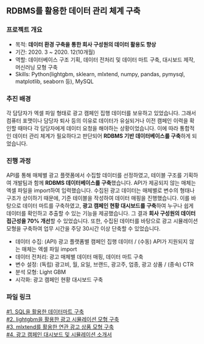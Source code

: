 ## RDBMS를 활용한 데이터 관리 체계 구축

### 프로젝트 개요
- 목적: **데이터 환경 구축을 통한 회사 구성원의 데이터 활용도 향상**
- 기간: 2020. 3 ~ 2020. 12(10개월)
- 역할: 데이터베이스 구조 기획, 데이터 전처리 및 데이터 마트 구축, 대시보드 제작, 머신러닝 모형 구축
- Skills: Python(lightgbm, sklearn, mlxtend, numpy, pandas, pymysql, matplotlib, seaborn 등), MySQL

### 추진 배경
각 담당자가 엑셀 파일 형태로 광고 캠페인 집행 데이터를 보유하고 있었습니다.
그래서 컴퓨터 포맷이나 담당자 퇴사 등의 이유로 데이터가 유실되거나 이전 캠페인 이력을 확인할 때마다 각 담당자에게 데이터 요청을 해야하는 상황이었습니다.
이에 따라 통합적인 데이터 관리 체계가 필요하다고 판단되어 **RDBMS 기반 데이터베이스를 구축**하게 되었습니다.

### 진행 과정
API를 통해 매체별 광고 플랫폼에서 수집할 데이터를 선정하였고, 테이블 구조를 기획하여 개발팀과 함께 **RDBMS 데이터베이스를 구축**했습니다.
API가 제공되지 않는 매체는 엑셀 파일을 import하여 입력했습니다.
수집된 광고 데이터는 매체별로 변수의 형태나 구조가 상이하기 때문에, 기준 테이블을 작성하여 데이터 매핑을 진행했습니다.
이를 바탕으로 데이터 마트를 구축하였고, **광고 캠페인 현황 대시보드를 구축**하여 누구나 쉽게 데이터를 확인하고 추출할 수 있는 기능을 제공했습니다.
그 결과 **회사 구성원의 데이터 접근성을 70% 개선**할 수 있었습니다.
또한, 수집된 데이터를 바탕으로 광고 시뮬레이션 모형을 구축하여 업무 시간을 주당 30시간 이상 단축할 수 있었습니다.

- 데이터 수집: (API) 광고 플랫폼별 캠페인 집행 데이터 / (수동) API가 지원되지 않는 매체는 엑셀 파일 import
- 데이터 전처리: 광고 매체별 데이터 매핑, 데이터 마트 구축
- 변수 설정: (독립) 광고비, 월, 요일, 브랜드, 광고주, 업종, 광고 상품 / (종속) CTR
- 분석 모형: Light GBM
- 시각화: 광고 캠페인 현황 대시보드 구축

### 파일 링크
[#1. SQL을 활용한 데이터마트 구축](https://github.com/hyewon0403/searching-for-advertising-campaigns/blob/master/mainAdStatDaily_naver.sql)\
[#2. lightgbm을 활용한 광고 시뮬레이션 모형 구축](https://github.com/hyewon0403/searching-for-advertising-campaigns/blob/master/AI_marketer_forecasting_features_cpm.ipynb)\
[#3. mlxtend를 활용한 연관 광고 상품 모형 구축](https://github.com/hyewon0403/searching-for-advertising-campaigns/blob/master/associated_ad_product.ipynb)\
[#4. 광고 캠페인 대시보드 및 시뮬레이션 소개서](https://github.com/hyewon0403/searching-for-advertising-campaigns/blob/master/CPMS%20%EC%A0%9C%EC%95%88%EB%8F%84%EA%B5%AC%20%EC%86%8C%EA%B0%9C%EC%84%9C.pdf)

